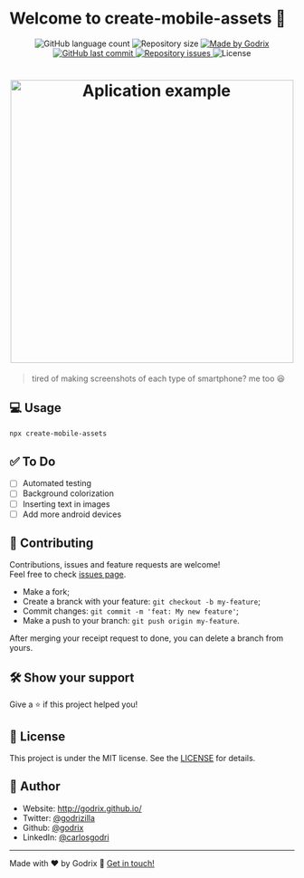 # Welcome to create-mobile-assets 👋

<p align="center">
  <img alt="GitHub language count" src="https://img.shields.io/github/languages/count/godrix/create-mobile-assets?color=%2304D361">

  <img alt="Repository size" src="https://img.shields.io/github/repo-size/godrix/create-mobile-assets">
	
  <a href="https://www.linkedin.com/in/carlosgodri/">
    <img alt="Made by Godrix" src="https://img.shields.io/badge/made%20by-Godrix-%2304D361">
  </a>

  <a href="https://github.com/godrix/create-mobile-assets/commits/master">
    <img alt="GitHub last commit" src="https://img.shields.io/github/last-commit/godrix/create-mobile-assets">
  </a>

  <a href="https://github.com/godrix/create-mobile-assets/issues">
    <img alt="Repository issues" src="https://img.shields.io/github/issues/godrix/create-mobile-assets">
  </a>
  <img alt="License" src="https://img.shields.io/badge/license-MIT-brightgreen">
</p>




<h1 align="center">
    <img alt="Aplication example" title="Aplication" src=".github/example.gif" width="500px" />
</h1>

> tired of making screenshots of each type of smartphone? me too 😆

## 💻 Usage

```sh
npx create-mobile-assets
```

## ✅ To Do

- [ ] Automated testing
- [ ] Background colorization
- [ ] Inserting text in images
- [ ] Add more android devices

## 🤝 Contributing

Contributions, issues and feature requests are welcome!<br />Feel free to check [issues page](https://github.com/godrix/create-mobile-assets/issues).
- Make a fork;
- Create a branck with your feature: `git checkout -b my-feature`;
- Commit changes: `git commit -m 'feat: My new feature'`;
- Make a push to your branch: `git push origin my-feature`.

After merging your receipt request to done, you can delete a branch from yours.

## 🛠 Show your support

Give a ⭐️ if this project helped you!

## 📝 License

This project is under the MIT license. See the [LICENSE](LICENSE.md) for details.

## 🙋 Author

* Website: http://godrix.github.io/
* Twitter: [@godrizilla](https://twitter.com/godrizilla)
* Github: [@godrix](https://github.com/godrix)
* LinkedIn: [@carlosgodri](https://linkedin.com/in/carlosgodri)

---

Made with ❤️ by Godrix :wave: [Get in touch!](https://www.linkedin.com/in/carlosgodri/)
